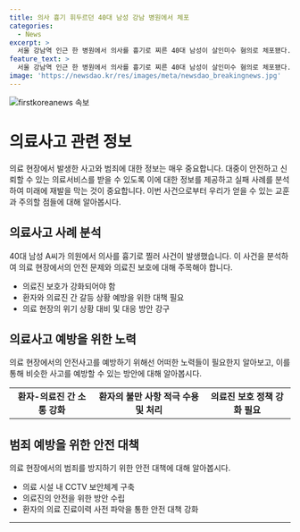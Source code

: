 ```yaml
---
title: 의사 흉기 휘두르던 40대 남성 강남 병원에서 체포
categories:
  - News
excerpt: >
  서울 강남역 인근 한 병원에서 의사를 흉기로 찌른 40대 남성이 살인미수 혐의로 체포됐다. 피해자는 상처를 입어 병원으로 이송됐지만 생명에 지장은 없는 것으로 알려졌다. 경찰은 A씨를 상대로 자세한 사건 경위를 수사 중이며, A씨는 약 처방에 불만을 품고 범행을 저질렀다고 전해졌다. (150자)
feature_text: >
  서울 강남역 인근 한 병원에서 의사를 흉기로 찌른 40대 남성이 살인미수 혐의로 체포됐다. 피해자는 상처를 입어 병원으로 이송됐지만 생명에 지장은 없는 것으로 알려졌다. 경찰은 A씨를 상대로 자세한 사건 경위를 수사 중이며, A씨는 약 처방에 불만을 품고 범행을 저질렀다고 전해졌다. (150자)
image: 'https://newsdao.kr/res/images/meta/newsdao_breakingnews.jpg'
---
```


<p><img src="https://newsdao.kr/res/images/meta/newsdao_breakingnews.jpg" alt="firstkoreanews 속보" /></p>

<h1 data-ke-size="size26">의료사고 관련 정보</h1>

<p data-ke-size="size16">의료 현장에서 발생한 사고와 범죄에 대한 정보는 매우 중요합니다. 대중이 안전하고 신뢰할 수 있는 의료서비스를 받을 수 있도록 이에 대한 정보를 제공하고 실패 사례를 분석하여 미래에 재발을 막는 것이 중요합니다. 이번 사건으로부터 우리가 얻을 수 있는 교훈과 주의할 점들에 대해 알아봅시다.</p>

<h2 data-ke-size="size24">의료사고 사례 분석</h2>

<p data-ke-size="size16">40대 남성 A씨가 의원에서 의사를 흉기로 찔러 사건이 발생했습니다. 이 사건을 분석하여 의료 현장에서의 안전 문제와 의료진 보호에 대해 주목해야 합니다.</p>

<ul>
  <li>의료진 보호가 강화되어야 함</li>
  <li>환자와 의료진 간 갈등 상황 예방을 위한 대책 필요</li>
  <li>의료 현장의 위기 상황 대비 및 대응 방안 강구</li>
</ul>

<h2 data-ke-size="size24">의료사고 예방을 위한 노력</h2>

<p data-ke-size="size16">의료 현장에서의 안전사고를 예방하기 위해선 어떠한 노력들이 필요한지 알아보고, 이를 통해 비슷한 사고를 예방할 수 있는 방안에 대해 알아봅시다.</p>

<table>
  <tr>
    <td style="text-align: center; height: 17px;"><b>환자-의료진 간 소통 강화</b></td>
    <td style="text-align: center; height: 17px;"><b>환자의 불만 사항 적극 수용 및 처리</b></td>
    <td style="text-align: center; height: 17px;"><b>의료진 보호 정책 강화 필요</b></td>
  </tr>
</table>

<h2 data-ke-size="size24">범죄 예방을 위한 안전 대책</h2>

<p data-ke-size="size16">의료 현장에서의 범죄를 방지하기 위한 안전 대책에 대해 알아봅시다.</p>

<ul>
  <li>의료 시설 내 CCTV 보안체계 구축</li>
  <li>의료진의 안전을 위한 방안 수립</li>
  <li>환자의 의료 진료이력 사전 파악을 통한 안전 대책 강화</li>
</ul>

<hr data-ke-size="size16">

